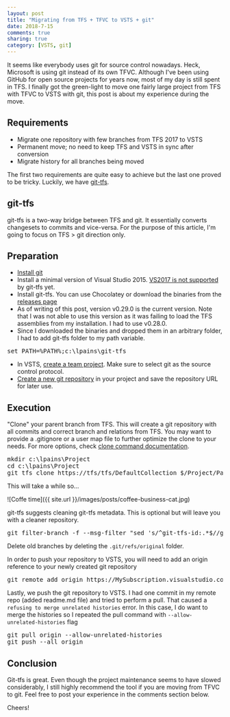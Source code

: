 ```yaml
---
layout: post
title: "Migrating from TFS + TFVC to VSTS + git"
date: 2018-7-15
comments: true
sharing: true
category: [VSTS, git]
---
```


It seems like everybody uses git for source control nowadays. Heck, Microsoft is using git instead of its own TFVC. Although I've been using GitHub for open source projects for years now, most of my day is still spent in TFS. I finally got the green-light to move one fairly large project from TFS with TFVC to VSTS with git, this post is about my experience during the move.

## Requirements
* Migrate one repository with few branches from TFS 2017 to VSTS
* Permanent move; no need to keep TFS and VSTS in sync after conversion
* Migrate history for all branches being moved

The first two requirements are quite easy to achieve but the last one proved to be tricky. Luckily, we have [git-tfs](https://github.com/git-tfs/git-tfs/).

## git-tfs
git-tfs is a two-way bridge between TFS and git. It essentially converts changesets to commits and vice-versa. For the purpose of this article, I'm going to focus on TFS > git direction only.

## Preparation
* [Install git](https://git-scm.com/downloads)
* Install a minimal version of Visual Studio 2015. [VS2017 is not supported](https://github.com/git-tfs/git-tfs/issues/1054) by git-tfs yet.
* Install git-tfs. You can use Chocolatey or download the binaries from the [releases page](https://github.com/git-tfs/git-tfs/releases)
* As of writing of this post, version v0.29.0 is the current version. Note that I was not able to use this version as it was failing to load the TFS assemblies from my installation. I had to use v0.28.0.
* Since I downloaded the binaries and dropped them in an arbitrary folder, I had to add git-tfs folder to my path variable.

<pre class="brush: ps">
set PATH=%PATH%;c:\lpains\git-tfs
</pre>

* In VSTS, [create a team project](https://docs.microsoft.com/en-us/vsts/organizations/accounts/create-team-project?view=vsts). Make sure to select git as the source control protocol.
* [Create a new git repository](https://docs.microsoft.com/en-us/vsts/git/create-new-repo?view=vsts) in your project and save the repository URL for later use.

## Execution

"Clone" your parent branch from TFS. This will create a git repository with all commits and correct branch and relations from TFS. You may want to provide a .gitignore or a user map file to further optimize the clone to your needs. For more options, check [clone command documentation](https://github.com/git-tfs/git-tfs/blob/master/doc/commands/clone.md).

<pre class="brush: ps">
mkdir c:\lpains\Project
cd c:\lpains\Project
git tfs clone https://tfs/tfs/DefaultCollection $/Project/Path/To/ParentBranch --branches=all
</pre>

This will take a while so...

![Coffe time]({{ site.url }}/images/posts/coffee-business-cat.jpg)

git-tfs suggests cleaning git-tfs metadata. This is optional but will leave you with a cleaner repository.

<pre class="brush: ps">
git filter-branch -f --msg-filter "sed 's/^git-tfs-id:.*$//g'" -- --all
</pre>

Delete old branches by deleting the `.git/refs/original` folder.

In order to push your repository to VSTS, you will need to add an origin reference to your newly created git repository

<pre class="brush: ps">
git remote add origin https://MySubscription.visualstudio.com/MyProject/_git/Repository
</pre>

Lastly, we push the git repository to VSTS. I had one commit in my remote repo (added readme.md file) and tried to perform a pull. That caused a `refusing to merge unrelated histories` error. In this case, I do want to merge the histories so I repeated the pull command with `--allow-unrelated-histories` flag

<pre class="brush: ps">
git pull origin --allow-unrelated-histories
git push --all origin
</pre>

## Conclusion
Git-tfs is great. Even though the project maintenance seems to have slowed considerably, I still highly recommend the tool if you are moving from TFVC to git. Feel free to post your experience in the comments section below.

Cheers!